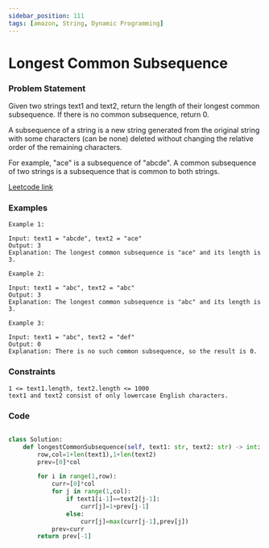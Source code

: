 ```yaml
---
sidebar_position: 111
tags: [amazon, String, Dynamic Programming]
---
```


# Longest Common Subsequence

### Problem Statement

Given two strings text1 and text2, return the length of their longest common subsequence. If there is no common subsequence, return 0.

A subsequence of a string is a new string generated from the original string with some characters (can be none) deleted without changing the relative order of the remaining characters.

For example, "ace" is a subsequence of "abcde".
A common subsequence of two strings is a subsequence that is common to both strings.

[Leetcode link](https://leetcode.com/problems/longest-common-subsequence/)

### Examples

```
Example 1:

Input: text1 = "abcde", text2 = "ace"
Output: 3
Explanation: The longest common subsequence is "ace" and its length is 3.

Example 2:

Input: text1 = "abc", text2 = "abc"
Output: 3
Explanation: The longest common subsequence is "abc" and its length is 3.

Example 3:

Input: text1 = "abc", text2 = "def"
Output: 0
Explanation: There is no such common subsequence, so the result is 0.
```

### Constraints

```
1 <= text1.length, text2.length <= 1000
text1 and text2 consist of only lowercase English characters.
```

### Code

```python title="Python3 Code"

class Solution:
    def longestCommonSubsequence(self, text1: str, text2: str) -> int:
        row,col=1+len(text1),1+len(text2)
        prev=[0]*col

        for i in range(1,row):
            curr=[0]*col
            for j in range(1,col):
                if text1[i-1]==text2[j-1]:
                    curr[j]=1+prev[j-1]
                else:
                    curr[j]=max(curr[j-1],prev[j])
            prev=curr
        return prev[-1]


```
